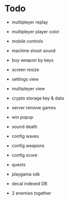 
# Todo

- multipleyer replay
- multipleyer player color
- mobile controls
- machine shoot sound
- buy weapon by keys
- screen resize

- settings view
- multipleyer view
- crypto storage key & data
- server remove games
- win popup

- sound death

- config waves
- config weapons
- config score
- quests

- playgama sdk

- decal indexed DB
- 2 enemies together